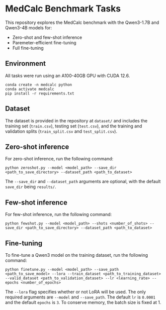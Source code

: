 # MedCalc Benchmark Tasks

This repository explores the MedCalc benchmark with the Qwen3-1.7B and Qwen3-4B models for:

- Zero-shot and few-shot inference
- Paremeter-efficient fine-tuning
- Full fine-tuning

## Environment

All tasks were run using an A100-40GB GPU with CUDA 12.6.

```
conda create -n medcalc python
conda activate medcalc
pip install -r requirements.txt
```

## Dataset

The dataset is provided in the repository at `dataset/` and includes the training set (`train.csv`), testing set (`test.csv`), and the training and validation splits (`train_split.csv` and `test_split.csv`).

## Zero-shot inference

For zero-shot inference, run the following command:

```
python zeroshot.py --model <model_path> --save_dir <path_to_save_directory> --dataset_path <path_to_dataset>
```

The `--save_dir` and `--dataset_path` arguments are optional, with the default `save_dir` being `results/`.

## Few-shot inference

For few-shot inference, run the following command:

```
python fewshot.py --model <model_path> --shots <number_of_shots> --save_dir <path_to_save_directory> --dataset_path <path_to_dataset>
```

## Fine-tuning

To fine-tune a Qwen3 model on the training dataset, run the following command:

```
python finetune.py --model <model_path> --save_path <path_to_save_model> --lora --train_dataset <path_to_training_dataset> --valid_dataset <path_to_validation_dataset> --lr <learning_rate> --epochs <number_of_epochs>
```

The `--lora` flag specifies whether or not LoRA will be used. The only required arguments are `--model` and `--save_path`. The default `lr` is `0.0001` and the default `epochs` is `3`. To conserve memory, the batch size is fixed at 1.
